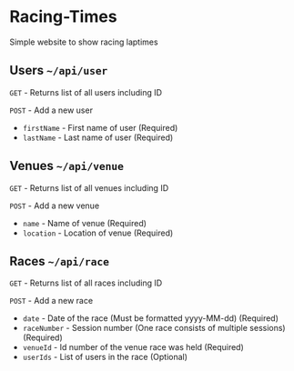 # Racing-Times
Simple website to show racing laptimes

## Users `~/api/user`

`GET` - Returns list of all users including ID

`POST` - Add a new user
- `firstName` - First name of user (Required)
- `lastName` - Last name of user (Required)


## Venues `~/api/venue`

`GET` - Returns list of all venues including ID

`POST` - Add a new venue
- `name` - Name of venue (Required)
- `location` - Location of venue (Required)


## Races `~/api/race`

`GET` - Returns list of all races including ID

`POST` - Add a new race
- `date` - Date of the race (Must be formatted yyyy-MM-dd) (Required)
- `raceNumber` - Session number (One race consists of multiple sessions) (Required)
- `venueId` - Id number of the venue race was held (Required)
- `userIds` - List of users in the race (Optional)